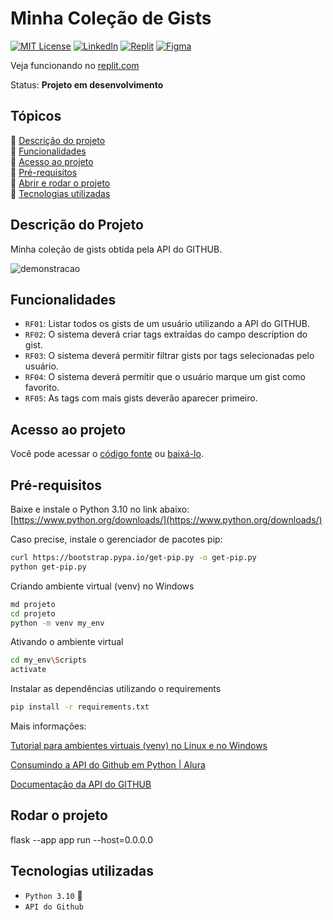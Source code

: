 # Minha Coleção de Gists

[![MIT License][license-shield]][license-url]
[![LinkedIn][linkedin-shield]][linkedin-url]
[![Replit](https://img.shields.io/badge/Replit-DD1200?style=for-the-badge&logo=Replit&logoColor=white)](https://replit.com/@eder-projetos-d/gists-collections)
[![Figma](https://img.shields.io/badge/figma-%23F24E1E.svg?style=for-the-badge&logo=figma&logoColor=white)](https://www.figma.com/file/9qsljo5v2m6U6sqXhsfZu9/gists-collections-prototipo?node-id=0%3A1&t=FRPrbUxBgSiN9xZj-1)

Veja funcionando no [replit.com](https://replit.com/@eder-projetos-d/gists-collections)

Status: **Projeto em desenvolvimento**

## Tópicos 

:small_blue_diamond: [Descrição do projeto](#descrição-do-projeto)<br>
:small_blue_diamond: [Funcionalidades](#funcionalidades)<br>
:small_blue_diamond: [Acesso ao projeto](#acesso-ao-projeto)<br>
:small_blue_diamond: [Pré-requisitos](#pré-requisitos)<br>
:small_blue_diamond: [Abrir e rodar o projeto](#abrir-e-rodar-o-projeto)<br>
:small_blue_diamond: [Tecnologias utilizadas](#tecnologias-utilizadas)<br>

## Descrição do Projeto

Minha coleção de gists obtida pela API do GITHUB. <br>

![demonstracao](https://user-images.githubusercontent.com/117411812/221439186-7c12acd4-6ba9-42ef-a986-030ef8918efe.jpg)

## Funcionalidades

- `RF01`: Listar todos os gists de um usuário utilizando a API do GITHUB.
- `RF02`: O sistema deverá criar tags extraídas do campo description do gist.
- `RF03`: O sistema deverá permitir filtrar gists por tags selecionadas pelo usuário.
- `RF04`: O sistema deverá permitir que o usuário marque um gist como favorito.
- `RF05`: As tags com mais gists deverão aparecer primeiro.

## Acesso ao projeto

Você pode acessar o [código fonte](https://github.com/eder-projetos-dev/gists-collections/blob/master/main.py) ou [baixá-lo](https://github.com/eder-projetos-dev/gists-collections/archive/refs/heads/master.zip).

## Pré-requisitos

Baixe e instale o Python 3.10 no link abaixo: <br>
[https://www.python.org/downloads/](https://www.python.org/downloads/)<br>

Caso precise, instale o gerenciador de pacotes pip:<br>
```bash
curl https://bootstrap.pypa.io/get-pip.py -o get-pip.py
python get-pip.py
```

Criando ambiente virtual (venv) no Windows
```bash
md projeto
cd projeto
python -m venv my_env
```

Ativando o ambiente virtual
```bash
cd my_env\Scripts
activate
```

Instalar as dependências utilizando o requirements
```bash
pip install -r requirements.txt
```


Mais informações:<br>

[Tutorial para ambientes virtuais (venv) no Linux e no Windows](https://gist.github.com/eder-projetos-dev/9ef6a61e1418b95cb4333f9133b38e69)<br> 

[Consumindo a API do Github em Python | Alura](https://www.alura.com.br/artigos/consumindo-a-api-do-github-em-python)<br>

[Documentação da API do GITHUB](https://docs.github.com/pt/rest?apiVersion=2022-11-28)<br>



## Rodar o projeto

flask --app app run --host=0.0.0.0


## Tecnologias utilizadas

- ``Python 3.10`` :snake:
- ``API do Github``

<!-- MARKDOWN LINKS & IMAGES -->
<!-- https://www.markdownguide.org/basic-syntax/#reference-style-links -->
[license-shield]: https://img.shields.io/github/license/othneildrew/Best-README-Template.svg?style=for-the-badge
[license-url]: https://github.com/othneildrew/Best-README-Template/blob/master/LICENSE.txt
[linkedin-shield]: https://img.shields.io/badge/-LinkedIn-black.svg?style=for-the-badge&logo=linkedin&colorB=555
[linkedin-url]: https://www.linkedin.com/in/%C3%A9der-lu%C3%ADs-britto-garcia-803778207/
